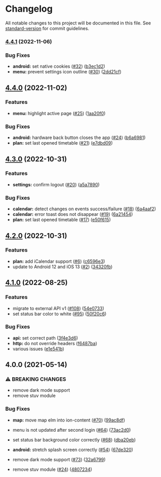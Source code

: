 # Changelog

All notable changes to this project will be documented in this file. See [standard-version](https://github.com/conventional-changelog/standard-version) for commit guidelines.

### [4.4.1](https://github.com/dhbw-vs/app/compare/v4.4.0...v4.4.1) (2022-11-06)


### Bug Fixes

* **android:** set native cookies ([#32](https://github.com/dhbw-vs/app/issues/32)) ([b3ec1d2](https://github.com/dhbw-vs/app/commit/b3ec1d289b2e2efb18b4834a9fdfe991d21c4a7f))
* **menu:** prevent settings icon outline ([#30](https://github.com/dhbw-vs/app/issues/30)) ([2dd21cf](https://github.com/dhbw-vs/app/commit/2dd21cf61c4d431df9294a5267b8efa574c69556))

## [4.4.0](https://github.com/dhbw-vs/app/compare/v4.3.0...v4.4.0) (2022-11-02)


### Features

* **menu:** highlight active page ([#25](https://github.com/dhbw-vs/app/issues/25)) ([1aa20f0](https://github.com/dhbw-vs/app/commit/1aa20f09bc45d6da8f7e1d1db906a6faa5f28f82))


### Bug Fixes

* **android:** hardware back button closes the app ([#24](https://github.com/dhbw-vs/app/issues/24)) ([b6a6981](https://github.com/dhbw-vs/app/commit/b6a69810520a24ddeb95aacd2164dd41bdf09738))
* **plan:** set last opened timetable ([#21](https://github.com/dhbw-vs/app/issues/21)) ([e7dbd09](https://github.com/dhbw-vs/app/commit/e7dbd09e944528233f4bc67d108c4de89e8e3086))

## [4.3.0](https://github.com/dhbw-vs/app/compare/v4.2.0...v4.3.0) (2022-10-31)


### Features

* **settings:** confirm logout ([#20](https://github.com/dhbw-vs/app/issues/20)) ([a5a7890](https://github.com/dhbw-vs/app/commit/a5a7890856bdc5cd7686e6c24da156056acbab4f))


### Bug Fixes

* **calendar:** detect changes on events success/failure ([#18](https://github.com/dhbw-vs/app/issues/18)) ([6a4aaf2](https://github.com/dhbw-vs/app/commit/6a4aaf2e8daf982fd0e12fb6a1cfd067c1102b57))
* **calendar:** error toast does not disappear ([#19](https://github.com/dhbw-vs/app/issues/19)) ([6a21454](https://github.com/dhbw-vs/app/commit/6a21454a394a2a9e92bf5f2bc4fcf139b8439aa8))
* **plan:** set last opened timetable ([#17](https://github.com/dhbw-vs/app/issues/17)) ([e50f615](https://github.com/dhbw-vs/app/commit/e50f6159df3e8c8391ea464d077a387b6866d017))

## [4.2.0](https://github.com/dhbw-vs/app/compare/v4.1.0...v4.2.0) (2022-10-31)


### Features

* **plan:** add iCalendar support ([#6](https://github.com/dhbw-vs/app/issues/6)) ([c6596e3](https://github.com/dhbw-vs/app/commit/c6596e3252ebe83b1cf58e222573d843dfc5484d))
* update to Android 12 and iOS 13 ([#2](https://github.com/dhbw-vs/app/issues/2)) ([34320fb](https://github.com/dhbw-vs/app/commit/34320fb508d2657230b0bba097826f0840db6ecb))

## [4.1.0](https://github.com/robingenz/dhbw-vs-app/compare/v4.0.0...v4.1.0) (2022-08-25)


### Features

* migrate to external API v1 ([#108](https://github.com/robingenz/dhbw-vs-app/issues/108)) ([54e0733](https://github.com/robingenz/dhbw-vs-app/commit/54e07338f0b7f25429312deff5154b30f793962a))
* set status bar color to white ([#95](https://github.com/robingenz/dhbw-vs-app/issues/95)) ([50f20c6](https://github.com/robingenz/dhbw-vs-app/commit/50f20c6a2ca3fc2d8cf0bd062763034df16e16ed))


### Bug Fixes

* **api:** set correct path ([3f4e3d6](https://github.com/robingenz/dhbw-vs-app/commit/3f4e3d6e21d74a39ce8bbc36966ba7dfe7512c47))
* **http:** do not override headers ([f6487ba](https://github.com/robingenz/dhbw-vs-app/commit/f6487ba31102e51e02f63b91655b1b62126c3ab9))
* various issues ([e1e541b](https://github.com/robingenz/dhbw-vs-app/commit/e1e541b42f66c15d3de95d217a0a4f08486dcf05))

## 4.0.0 (2021-05-14)


### ⚠ BREAKING CHANGES

* remove dark mode support
* remove stuv module

### Bug Fixes

* **map:** move map elm into ion-content ([#70](https://github.com/robingenz/dhbw-vs-app/issues/70)) ([99ac8df](https://github.com/robingenz/dhbw-vs-app/commit/99ac8df6989f3cf839680503d10929b245c77bce))
* menu is not updated after second login ([#64](https://github.com/robingenz/dhbw-vs-app/issues/64)) ([73ac2d0](https://github.com/robingenz/dhbw-vs-app/commit/73ac2d0cd71922f3f7067e69556c33b2b42abded))
* set status bar background color correctly ([#68](https://github.com/robingenz/dhbw-vs-app/issues/68)) ([dba20eb](https://github.com/robingenz/dhbw-vs-app/commit/dba20eba54cd9aaa41fa500fa78de94120fddf6b))      
* **android:** stretch splash screen correctly ([#54](https://github.com/robingenz/dhbw-vs-app/issues/54)) ([67de320](https://github.com/robingenz/dhbw-vs-app/commit/67de32043e9b6dd87415273697ed1dc96baed937))   


* remove dark mode support ([#73](https://github.com/robingenz/dhbw-vs-app/issues/73)) ([32a6799](https://github.com/robingenz/dhbw-vs-app/commit/32a6799c5de520ec0a679596270690d2d5629cd7))
* remove stuv module ([#24](https://github.com/robingenz/dhbw-vs-app/issues/24)) ([4807234](https://github.com/robingenz/dhbw-vs-app/commit/480723433df313f40b2ced24810db3ac2a37f015))
